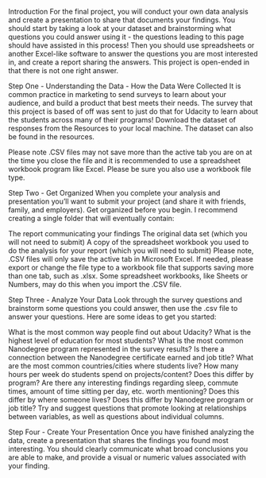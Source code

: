 Introduction
For the final project, you will conduct your own data analysis and create a presentation to share that documents your findings. You should start by taking a look at your dataset and brainstorming what questions you could answer using it - the questions leading to this page should have assisted in this process! Then you should use spreadsheets or another Excel-like software to answer the questions you are most interested in, and create a report sharing the answers. This project is open-ended in that there is not one right answer.

Step One - Understanding the Data - How the Data Were Collected
It is common practice in marketing to send surveys to learn about your audience, and build a product that best meets their needs. The survey that this project is based of off was sent to just do that for Udacity to learn about the students across many of their programs! Download the dataset of responses from the Resources to your local machine. The dataset can also be found in the resources.

Please note .CSV files may not save more than the active tab you are on at the time you close the file and it is recommended to use a spreadsheet workbook program like Excel. Please be sure you also use a workbook file type.

Step Two - Get Organized
When you complete your analysis and presentation you’ll want to submit your project (and share it with friends, family, and employers). Get organized before you begin. I recommend creating a single folder that will eventually contain:

The report communicating your findings
The original data set (which you will not need to submit)
A copy of the spreadsheet workbook you used to do the analysis for your report (which you will need to submit)
Please note, .CSV files will only save the active tab in Microsoft Excel. If needed, please export or change the file type to a workbook file that supports saving more than one tab, such as .xlsx. Some spreadsheet workbooks, like Sheets or Numbers, may do this when you import the .CSV file.

Step Three - Analyze Your Data
Look through the survey questions and brainstorm some questions you could answer, then use the .csv file to answer your questions. Here are some ideas to get you started:

What is the most common way people find out about Udacity?
What is the highest level of education for most students?
What is the most common Nanodegree program represented in the survey results?
Is there a connection between the Nanodegree certificate earned and job title?
What are the most common countries/cities where students live?
How many hours per week do students spend on projects/content? Does this differ by program?
Are there any interesting findings regarding sleep, commute times, amount of time sitting per day, etc. worth mentioning? Does this differ by where someone lives? Does this differ by Nanodegree program or job title?
Try and suggest questions that promote looking at relationships between variables, as well as questions about individual columns.

Step Four - Create Your Presentation
Once you have finished analyzing the data, create a presentation that shares the findings you found most interesting. You should clearly communicate what broad conclusions you are able to make, and provide a visual or numeric values associated with your finding.
